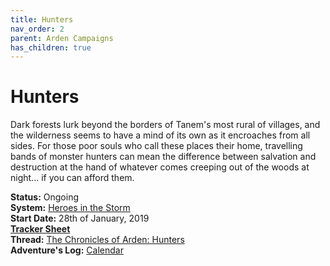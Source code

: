```yaml
---
title: Hunters
nav_order: 2
parent: Arden Campaigns
has_children: true
---
```

  
# Hunters
Dark forests lurk beyond the borders of Tanem's most rural of villages, and the wilderness seems to have a mind of its own as it encroaches from all sides. For those poor souls who call these places their home, travelling bands of monster hunters can mean the difference between salvation and destruction at the hand of whatever comes creeping out of the woods at night... if you can afford them.

**Status:** Ongoing<br>
**System:** [Heroes in the Storm](https://stormchaserroleplaying.com/heroesinthestorm/)<br>
**Start Date:** 28th of January, 2019<br>
[**Tracker Sheet**](https://docs.google.com/spreadsheets/d/1fMCK9yqHL29H37vBOTO6dmS4jGml6tx0rde16A7WhA4/edit#gid=1786978205)<br>
**Thread:** [The Chronicles of Arden: Hunters](https://dndbeyond.com/forums/d-d-beyond-general/play-by-post/32262-the-chronicles-of-arden-hunters)<br>
**Adventure's Log:** [Calendar](https://stormchaserroleplaying.com/Campaigns/Hunters/Calendar)
